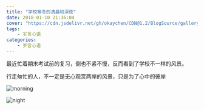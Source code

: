 ```yaml
---
title: "学校寒冬的清晨和深夜"
date: 2018-01-10 21:36:04
cover: "https://cdn.jsdelivr.net/gh/okaychen/CDN@1.2/BlogSource/gallery/thumb_043.jpg"
tags:  
    - 岁言心语
categories:
    - 岁言心语
---
```


最近忙着期末考试前的复习，倒也不紧不慢，反而看到了学校不一样的风景。

行走匆忙的人，不一定是无心观赏两岸的风景，只是为了心中的彼岸

![morning](http://www.chenqaq.com/assets/images/morning.jpg)

![night](http://www.chenqaq.com/assets/images/night.jpg)

<!-- more -->